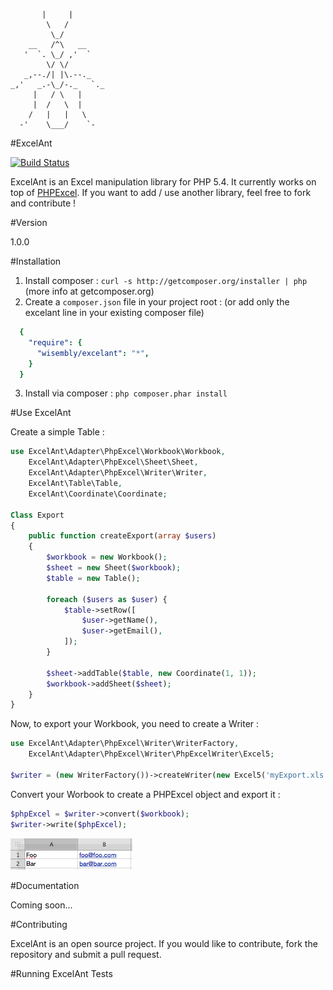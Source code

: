            |     |
            \   /
             \_/
        __   /^\   __
       '  `. \_/ ,'  `
            \/ \/
       _,--./| |\.--._
    _,'   _.-\_/-._   `._
         |   / \   |
         |  /   \  |
        /   |   |   \
      -'    \___/    `-

#ExcelAnt

[![Build Status](https://travis-ci.org/Wisembly/ExcelAnt.png?branch=master)](https://travis-ci.org/Wisembly/ExcelAnt)

ExcelAnt is an Excel manipulation library for PHP 5.4. It currently works on top of [PHPExcel](https://github.com/PHPOffice/PHPExcel).
If you want to add / use another library, feel free to fork and contribute !

#Version

1.0.0

#Installation

1. Install composer : `curl -s http://getcomposer.org/installer | php`
(more info at getcomposer.org)
2. Create a `composer.json` file in your project root :
(or add only the excelant line in your existing composer file)

```yml
  {
    "require": {
      "wisembly/excelant": "*",
    }
  }
```

3. Install via composer : `php composer.phar install`

#Use ExcelAnt

Create a simple Table :

```php
use ExcelAnt\Adapter\PhpExcel\Workbook\Workbook,
    ExcelAnt\Adapter\PhpExcel\Sheet\Sheet,
    ExcelAnt\Adapter\PhpExcel\Writer\Writer,
    ExcelAnt\Table\Table,
    ExcelAnt\Coordinate\Coordinate;

Class Export
{
    public function createExport(array $users)
    {
        $workbook = new Workbook();
        $sheet = new Sheet($workbook);
        $table = new Table();

        foreach ($users as $user) {
            $table->setRow([
                $user->getName(),
                $user->getEmail(),
            ]);
        }

        $sheet->addTable($table, new Coordinate(1, 1));
        $workbook->addSheet($sheet);
    }
}
```

Now, to export your Workbook, you need to create a Writer :

```php
use ExcelAnt\Adapter\PhpExcel\Writer\WriterFactory,
    ExcelAnt\Adapter\PhpExcel\Writer\PhpExcelWriter\Excel5;

$writer = (new WriterFactory())->createWriter(new Excel5('myExport.xls');
```

Convert your Worbook to create a PHPExcel object and export it :

```php
$phpExcel = $writer->convert($workbook);
$writer->write($phpExcel);
```


![Simple table](/docs/simple-table.png)

#Documentation

Coming soon...

#Contributing

ExcelAnt is an open source project. If you would like to contribute, fork the repository and submit a pull request.

#Running ExcelAnt Tests
